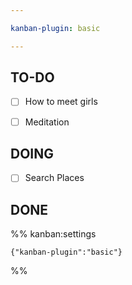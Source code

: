 ```yaml
---

kanban-plugin: basic

---
```


## TO-DO

- [ ] How to meet girls
- [ ] Meditation


## DOING

- [ ] Search Places


## DONE





%% kanban:settings
```
{"kanban-plugin":"basic"}
```
%%